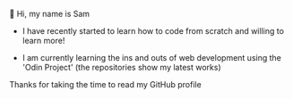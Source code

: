 👋 Hi, my name is Sam

- I have recently started to learn how to code from scratch and willing to learn more!
  
- I am currently learning the ins and outs of web development using the 'Odin Project' (the repositories show my latest works)
  
Thanks for taking the time to read my GitHub profile



<!---
SamHughes971/SamHughes971 is a ✨ special ✨ repository because its `README.md` (this file) appears on your GitHub profile.
You can click the Preview link to take a look at your changes.
--->
